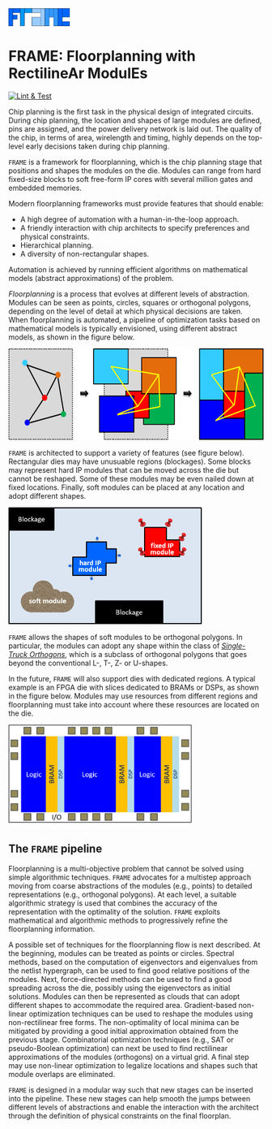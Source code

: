 <img src="doc/pict/Frame.png" alt="drawing" style="height: 35px;"/> 

# FRAME: Floorplanning with RectilineAr ModulEs

[![Lint & Test](https://github.com/jordicf/FRAME/actions/workflows/python-app.yml/badge.svg?branch=master)](https://github.com/jordicf/FRAME/actions/workflows/python-app.yml)

Chip planning is the first task in the physical design of integrated circuits.
During chip planning, the location and shapes of large modules are defined, pins are assigned, 
and the power delivery network is laid out. The quality of the chip, 
in terms of area, wirelength and timing, highly depends on the top-level
early decisions taken during chip planning.

`FRAME` is a framework for floorplanning, which is the chip planning stage
that positions and shapes the modules on the die. Modules can range from 
hard fixed-size blocks to soft free-form IP cores with several million gates
and embedded memories.

Modern floorplanning frameworks must provide features that should enable:
* A high degree of automation with a human-in-the-loop approach.
* A friendly interaction with chip architects to specify preferences and
physical constraints.
* Hierarchical planning.
* A diversity of non-rectangular shapes.

Automation is achieved by running efficient algorithms on mathematical models
(abstract approximations) of the problem.

_Floorplanning_ is a process that evolves at different levels of abstraction.
Modules can be seen as points, circles, squares or orthogonal polygons, depending
on the level of detail at which physical decisions are taken. When floorplanning
is automated, a pipeline of optimization tasks based on mathematical models is
typically envisioned, using different abstract models, as shown in the 
figure below.

<img src="doc/pict/FPprocess.png" alt="Evolutive floorplanning" style="height: 180px;"/>

`FRAME` is architected to support a variety of features (see figure below).
Rectangular dies may have unusuable regions (blockages). Some blocks may represent hard IP modules
that can be moved across the die but cannot be reshaped. Some of these modules may be even 
nailed down at fixed locations. Finally, soft modules can be placed at any location and adopt
different shapes.

<img src="doc/pict/die-soft-hard-fixed.png" alt="Die and modules" style="height: 230px;"/>

`FRAME` allows the shapes of soft modules to be orthogonal polygons.
In particular, the modules can adopt any shape within the class of
[*Single-Truck Orthogons*](doc/Orthogons.md), which is a subclass of orthogonal polygons
that goes beyond the conventional L-, T-, Z- or U-shapes.

In the future, `FRAME` will also support dies with dedicated regions.
A typical example is an FPGA die with slices dedicated to BRAMs or DSPs, as shown in the figure below.
Modules may use resources from different regions and floorplanning must take into account
where these resources are located on the die.

<img src="doc/pict/FPGA_structure.png" alt="Die with dedicated regions" style="height: 200px;"/>



## The `FRAME` pipeline

Floorplanning is a multi-objective problem that cannot be solved using simple algorithmic techniques.
`FRAME` advocates for a multistep approach moving from coarse abstractions of the modules (e.g., points)
to detailed representations (e.g., orthogonal polygons). At each level, a suitable algorithmic strategy is
used that combines the accuracy of the representation with the optimality of the solution.
`FRAME` exploits mathematical and algorithmic methods to progressively refine the floorplanning information.

A possible set of techniques for the floorplanning flow is next described.
At the beginning, modules can be treated as points or circles. Spectral methods, based on the computation 
of eigenvectors and eigenvalues from the netlist hypergraph, can be used to find good relative positions 
of the modules. Next, force-directed methods can be used to find a good spreading across the die, possibly 
using the eigenvectors as initial solutions. Modules can then be represented as clouds that can adopt 
different shapes to accommodate the required area. Gradient-based non-linear optimization techniques can be 
used to reshape the modules using non-rectilinear free forms. The non-optimality of local minima can be
mitigated by providing a good initial approximation obtained from the previous stage.
Combinatorial optimization techniques (e.g., SAT or pseudo-Boolean optimization) can next be used to find 
rectilinear approximations of the modules (orthogons) on a virtual grid.
A final step may use non-linear optimization to legalize locations and shapes such that
module overlaps are eliminated.

`FRAME` is designed in a modular way such that new stages can be inserted into the pipeline. These new
stages can help smooth the jumps between different levels of abstractions and enable the
interaction with the architect through the definition of physical constraints on the final floorplan.

